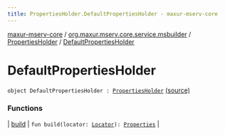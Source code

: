 ```yaml
---
title: PropertiesHolder.DefaultPropertiesHolder - maxur-mserv-core
---
```


[maxur-mserv-core](../../../index.html) / [org.maxur.mserv.core.service.msbuilder](../../index.html) / [PropertiesHolder](../index.html) / [DefaultPropertiesHolder](.)

# DefaultPropertiesHolder

`object DefaultPropertiesHolder : `[`PropertiesHolder`](../index.html) [(source)](https://github.com/myunusov/maxur-mserv/tree/master/maxur-mserv-core/src/main/kotlin/org/maxur/mserv/core/service/msbuilder/MicroServiceBuilder.kt#L195)

### Functions

| [build](build.html) | `fun build(locator: `[`Locator`](../../../org.maxur.mserv.core/-locator/index.html)`): `[`Properties`](../../../org.maxur.mserv.core.service.properties/-properties/index.html) |

